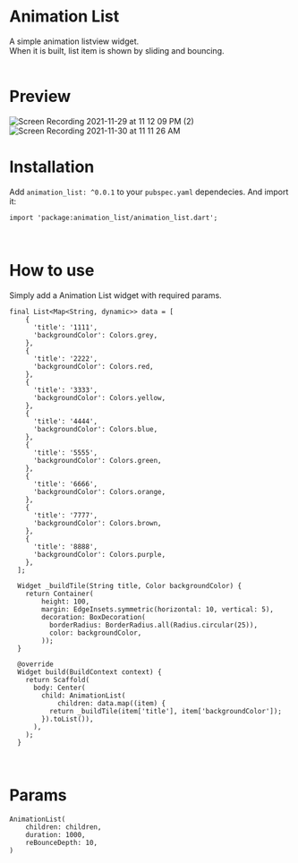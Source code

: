 # Animation List

A simple animation listview widget.<br>
When it is built, list item is shown by sliding and bouncing.
<br><br>


# Preview
![Screen Recording 2021-11-29 at 11 12 09 PM (2)](https://user-images.githubusercontent.com/24351423/143973177-3c01bef5-82f2-4e7f-b14a-867292841b64.gif)![Screen Recording 2021-11-30 at 11 11 26 AM](https://user-images.githubusercontent.com/24351423/143973378-bfffa7e9-07be-4625-851e-36b9324f9576.gif)






# Installation

Add `animation_list: ^0.0.1` to your `pubspec.yaml` dependecies. And import it:

```
import 'package:animation_list/animation_list.dart';
```
<br>

# How to use
Simply add a Animation List widget with required params.

```
final List<Map<String, dynamic>> data = [
    {
      'title': '1111',
      'backgroundColor': Colors.grey,
    },
    {
      'title': '2222',
      'backgroundColor': Colors.red,
    },
    {
      'title': '3333',
      'backgroundColor': Colors.yellow,
    },
    {
      'title': '4444',
      'backgroundColor': Colors.blue,
    },
    {
      'title': '5555',
      'backgroundColor': Colors.green,
    },
    {
      'title': '6666',
      'backgroundColor': Colors.orange,
    },
    {
      'title': '7777',
      'backgroundColor': Colors.brown,
    },
    {
      'title': '8888',
      'backgroundColor': Colors.purple,
    },
  ];

  Widget _buildTile(String title, Color backgroundColor) {
    return Container(
        height: 100,
        margin: EdgeInsets.symmetric(horizontal: 10, vertical: 5),
        decoration: BoxDecoration(
          borderRadius: BorderRadius.all(Radius.circular(25)),
          color: backgroundColor,
        ));
  }

  @override
  Widget build(BuildContext context) {
    return Scaffold(
      body: Center(
        child: AnimationList(
            children: data.map((item) {
          return _buildTile(item['title'], item['backgroundColor']);
        }).toList()),
      ),
    );
  }
```
<br>

# Params
```
AnimationList(
    children: children,
    duration: 1000,
    reBounceDepth: 10,
)
```
